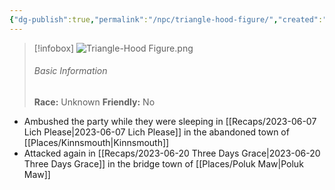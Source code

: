 ```yaml
---
{"dg-publish":true,"permalink":"/npc/triangle-hood-figure/","created":"","updated":""}
---
```




> [!infobox]
> ![Triangle-Hood Figure.png](/img/user/z_Assets/Triangle-Hood%20Figure.png)
> ###### Basic Information
> **Race:** Unknown
> **Friendly:** No

- Ambushed the party while they were sleeping in [[Recaps/2023-06-07 Lich Please\|2023-06-07 Lich Please]] in the abandoned town of [[Places/Kinnsmouth\|Kinnsmouth]]
- Attacked again in [[Recaps/2023-06-20 Three Days Grace\|2023-06-20 Three Days Grace]] in the bridge town of [[Places/Poluk Maw\|Poluk Maw]]